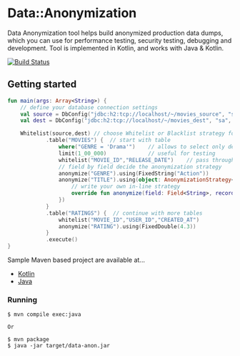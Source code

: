 # Data::Anonymization
Data Anonymization tool helps build anonymized production data dumps, 
which you can use for performance testing, security testing, debugging and development.
Tool is implemented in Kotlin, and works with Java & Kotlin.

[![Build Status](https://travis-ci.org/dataanon/data-anon.svg?branch=master)](https://travis-ci.org/dataanon/data-anon)

## Getting started

```kotlin
fun main(args: Array<String>) {
    // define your database connection settings 
    val source = DbConfig("jdbc:h2:tcp://localhost/~/movies_source", "sa", "")
    val dest = DbConfig("jdbc:h2:tcp://localhost/~/movies_dest", "sa", "")

    Whitelist(source,dest) // choose Whitelist or Blacklist strategy for anonymization
            .table("MOVIES") {  // start with table                                
                where("GENRE = 'Drama'")    // allows to select only desired rows
                limit(1_00_000)             // useful for testing
                whitelist("MOVIE_ID","RELEASE_DATE")    // pass through fields
                // field by field decide the anonymization strategy 
                anonymize("GENRE").using(FixedString("Action"))
                anonymize("TITLE").using(object: AnonymizationStrategy<String>{
                    // write your own in-line strategy
                    override fun anonymize(field: Field<String>, record: Record): String = "MY MOVIE ${record.rowNum}"
                })
            }
            .table("RATINGS") {  // continue with more tables
                whitelist("MOVIE_ID","USER_ID","CREATED_AT")
                anonymize("RATING").using(FixedDouble(4.3))
            }
            .execute()
}
```

Sample Maven based project are available at...

* [Kotlin](https://github.com/dataanon/dataanon-kotlin-sample)
* [Java](https://github.com/dataanon/dataanon-java-sample) 

### Running

    $ mvn compile exec:java
    
    Or 
    
    $ mvn package
    $ java -jar target/data-anon.jar 
         


